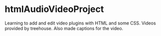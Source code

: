 # htmlAudioVideoProject
Learning to add and edit video plugins with HTML and some CSS. Videos provided by treehouse.  Also made captions for the video.
